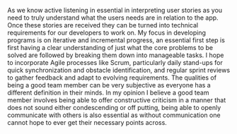 As we know active listening in essential in interpreting user stories as you need to truly understand what the users needs are in relation to the app. Once these stories are received they can be turned into technical requirements for our developers to work on. 
My focus in developing programs is on iterative and incremental progress, an essential first step is first having a clear understanding of just what the core problems to be solved are followed by breaking them down into manageable tasks. I hope to incorporate Agile processes like Scrum, particularly daily stand-ups for quick synchronization and obstacle identification, and regular sprint reviews to gather feedback and adapt to evolving requirements.
The qualities of being a good team member can be very subjective as everyone has a different definition in their minds. In my opinion I believe a good team member involves being able to offer constructive criticism in a manner that does not sound either condescending or off putting, being able to openly communicate with others is also essential as without communication one cannot hope to ever get their necessary points across.
